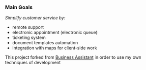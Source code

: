 ### Main Goals

*Simplify customer service by:*
- remote support
- electronic appointment (electronic queue)
- ticketing system
- document templates automation
- integration with maps for client-side work

This project forked from [Business Assistant](https://github.com/khasang/businessassistant) in order to use my own techniques of development 
